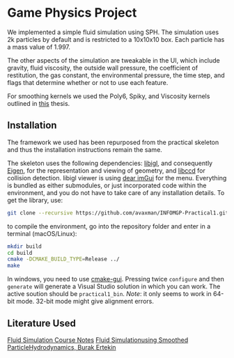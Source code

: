 # Game Physics Project
We implemented a simple fluid simulation using SPH. 
The simulation uses 2k particles by default and is restricted to a 10x10x10 box.
Each particle has a mass value of 1.997.

The other aspects of the simulation are tweakable in the UI, which include gravity, fluid viscosity, the outside wall pressure, 
the coefficient of restitution, the gas constant, the environmental pressure, the time step, and flags that determine whether or not to use each feature.

For smoothing kernels we used the Poly6, Spiky, and Viscosity kernels outlined in [this](https://nccastaff.bournemouth.ac.uk/jmacey/MastersProjects/MSc15/06Burak/BurakErtekinMScThesis.pdf) thesis.

## Installation
The framework we used has been repurposed from the practical skeleton and thus the installation instructions remain the same.

The skeleton uses the following dependencies: [libigl](http://libigl.github.io/libigl/), and consequently [Eigen](http://eigen.tuxfamily.org/index.php?title=Main_Page), for the representation and viewing of geometry, and [libccd](https://github.com/danfis/libccd) for collision detection. libigl viewer is using [dear imGui](https://github.com/ocornut/imgui) for the menu. Everything is bundled as either submodules, or just incorporated code within the environment, and you do not have to take care of any installation details. To get the library, use:

```bash
git clone --recursive https://github.com/avaxman/INFOMGP-Practical1.git
```

to compile the environment, go into the repository folder and enter in a terminal (macOS/Linux):

```bash
mkdir build
cd build
cmake -DCMAKE_BUILD_TYPE=Release ../
make
```

In windows, you need to use [cmake-gui](https://cmake.org/runningcmake/). Pressing twice ``configure`` and then ``generate`` will generate a Visual Studio solution in which you can work. The active soution should be ``practical1_bin``. *Note*: it only seems to work in 64-bit mode. 32-bit mode might give alignment errors.

## Literature Used
[Fluid Simulation Course Notes](https://www.cs.ubc.ca/~rbridson/fluidsimulation/fluids_notes.pdf)
[Fluid Simulationusing Smoothed ParticleHydrodynamics, Burak Ertekin](https://nccastaff.bournemouth.ac.uk/jmacey/MastersProjects/MSc15/06Burak/BurakErtekinMScThesis.pdf)